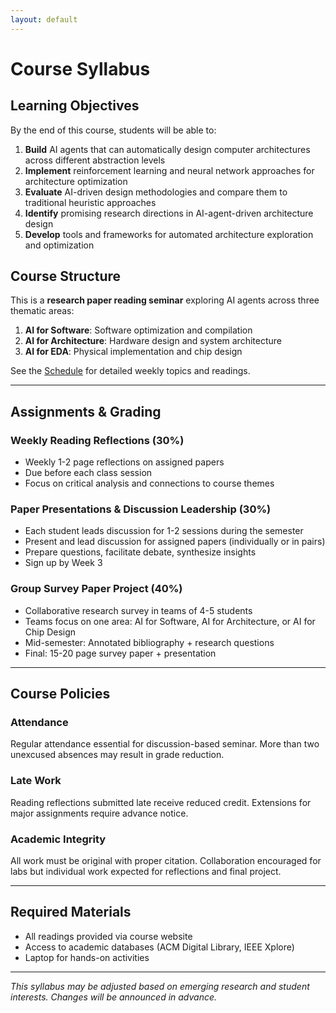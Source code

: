 ```yaml
---
layout: default
---
```


# Course Syllabus

## Learning Objectives

By the end of this course, students will be able to:

1. **Build** AI agents that can automatically design computer architectures across different abstraction levels
2. **Implement** reinforcement learning and neural network approaches for architecture optimization
3. **Evaluate** AI-driven design methodologies and compare them to traditional heuristic approaches
4. **Identify** promising research directions in AI-agent-driven architecture design
5. **Develop** tools and frameworks for automated architecture exploration and optimization

## Course Structure

This is a **research paper reading seminar** exploring AI agents across three thematic areas:

1. **AI for Software**: Software optimization and compilation
2. **AI for Architecture**: Hardware design and system architecture  
3. **AI for EDA**: Physical implementation and chip design

See the [Schedule](schedule.md) for detailed weekly topics and readings.

---

## Assignments & Grading

### Weekly Reading Reflections (30%)
- Weekly 1-2 page reflections on assigned papers
- Due before each class session
- Focus on critical analysis and connections to course themes

### Paper Presentations & Discussion Leadership (30%)
- Each student leads discussion for 1-2 sessions during the semester
- Present and lead discussion for assigned papers (individually or in pairs)
- Prepare questions, facilitate debate, synthesize insights
- Sign up by Week 3

### Group Survey Paper Project (40%)
- Collaborative research survey in teams of 4-5 students
- Teams focus on one area: AI for Software, AI for Architecture, or AI for Chip Design
- Mid-semester: Annotated bibliography + research questions
- Final: 15-20 page survey paper + presentation

---

## Course Policies

### Attendance
Regular attendance essential for discussion-based seminar. More than two unexcused absences may result in grade reduction.

### Late Work
Reading reflections submitted late receive reduced credit. Extensions for major assignments require advance notice.

### Academic Integrity
All work must be original with proper citation. Collaboration encouraged for labs but individual work expected for reflections and final project.

---

## Required Materials

- All readings provided via course website
- Access to academic databases (ACM Digital Library, IEEE Xplore)
- Laptop for hands-on activities

---

*This syllabus may be adjusted based on emerging research and student interests. Changes will be announced in advance.*